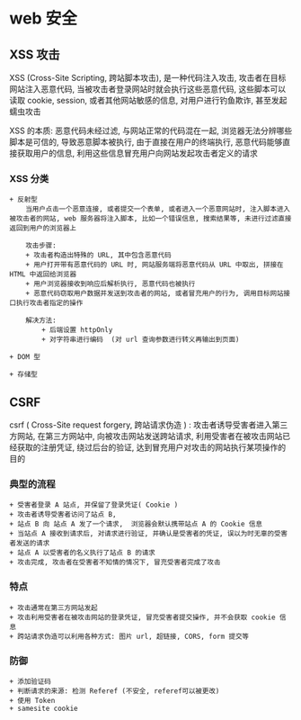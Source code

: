 # web 安全

## XSS 攻击

XSS (Cross-Site Scripting, 跨站脚本攻击), 是一种代码注入攻击, 攻击者在目标网站注入恶意代码, 当被攻击者登录网站时就会执行这些恶意代码, 这些脚本可以读取 cookie, session, 或者其他网站敏感的信息, 对用户进行钓鱼欺诈, 甚至发起蠕虫攻击

XSS 的本质: 恶意代码未经过滤, 与网站正常的代码混在一起, 浏览器无法分辨哪些脚本是可信的, 导致恶意脚本被执行, 由于直接在用户的终端执行, 恶意代码能够直接获取用户的信息, 利用这些信息冒充用户向网站发起攻击者定义的请求

### XSS 分类
    + 反射型
        当用户点击一个恶意连接, 或者提交一个表单, 或者进入一个恶意网站时, 注入脚本进入被攻击者的网站, web 服务器将注入脚本, 比如一个错误信息, 搜索结果等, 未进行过滤直接返回到用户的浏览器上

        攻击步骤: 
        + 攻击者构造出特殊的 URL, 其中包含恶意代码
        + 用户打开带有恶意代码的 URL 时, 网站服务端将恶意代码从 URL 中取出, 拼接在 HTML 中返回给浏览器
        + 用户浏览器接收到响应后解析执行, 恶意代码也被执行
        + 恶意代码窃取用户数据并发送到攻击者的网站, 或者冒充用户的行为, 调用目标网站接口执行攻击者指定的操作

        解决方法: 
            + 后端设置 httpOnly
            + 对字符串进行编码  (对 url 查询参数进行转义再输出到页面)
    
    + DOM 型

    + 存储型


## CSRF

csrf ( Cross-Site request forgery, 跨站请求伪造 ) : 攻击者诱导受害者进入第三方网站, 在第三方网站中, 向被攻击网站发送跨站请求, 利用受害者在被攻击网站已经获取的注册凭证, 绕过后台的验证, 达到冒充用户对攻击的网站执行某项操作的目的

### 典型的流程
    + 受害者登录 A 站点, 并保留了登录凭证( Cookie )
    + 攻击者诱导受害者访问了站点 B, 
    + 站点 B 向 站点 A 发了一个请求,  浏览器会默认携带站点 A 的 Cookie 信息
    + 当站点 A 接收到请求后, 对请求进行验证, 并确认是受害者的凭证, 误以为时无辜的受害者发送的请求
    + 站点 A 以受害者的名义执行了站点 B 的请求
    + 攻击完成, 攻击者在受害者不知情的情况下, 冒充受害者完成了攻击

### 特点
    + 攻击通常在第三方网站发起
    + 攻击利用受害者在被攻击网站的登录凭证, 冒充受害者提交操作, 并不会获取 cookie 信息
    + 跨站请求伪造可以利用各种方式: 图片 url, 超链接, CORS, form 提交等

### 防御
    + 添加验证码
    + 判断请求的来源: 检测 Referef (不安全, referef可以被更改)
    + 使用 Token
    + samesite cookie